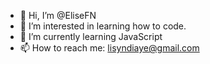 - 👋 Hi, I’m @EliseFN
- 👀 I’m interested in learning how to code.
- 🌱 I’m currently learning JavaScript
- 📫 How to reach me: lisyndiaye@gmail.com

<!---
EliseFN/EliseFN is a ✨ special ✨ repository because its `README.md` (this file) appears on your GitHub profile.
You can click the Preview link to take a look at your changes.
--->
